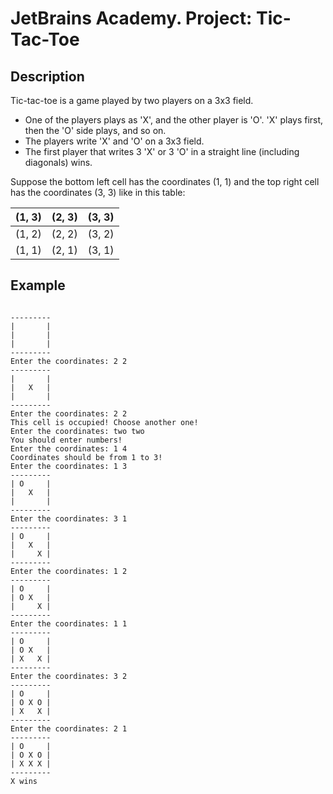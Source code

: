 # JetBrains Academy. Project: Tic-Tac-Toe
 
## Description
Tic-tac-toe is a game played by two players on a 3x3 field.
- One of the players plays as 'X', and the other player is 'O'. 'X' plays first, then the 'O' side plays, and so on.
- The players write 'X' and 'O' on a 3x3 field.
- The first player that writes 3 'X' or 3 'O' in a straight line (including diagonals) wins.

Suppose the bottom left cell has the coordinates (1, 1) and the top right cell has the coordinates (3, 3) like in this table:

|(1, 3)|(2, 3)|(3, 3)|
|------|------|------|
|(1, 2)|(2, 2)|(3, 2)|
|(1, 1)|(2, 1)|(3, 1)|
 
 ## Example

```text

---------
|       |
|       |
|       |
---------
Enter the coordinates: 2 2
---------
|       |
|   X   |
|       |
---------
Enter the coordinates: 2 2
This cell is occupied! Choose another one!
Enter the coordinates: two two
You should enter numbers!
Enter the coordinates: 1 4
Coordinates should be from 1 to 3!
Enter the coordinates: 1 3
---------
| O     |
|   X   |
|       |
---------
Enter the coordinates: 3 1
---------
| O     |
|   X   |
|     X |
---------
Enter the coordinates: 1 2
---------
| O     |
| O X   |
|     X |
---------
Enter the coordinates: 1 1
---------
| O     |
| O X   |
| X   X |
---------
Enter the coordinates: 3 2
---------
| O     |
| O X O |
| X   X |
---------
Enter the coordinates: 2 1
---------
| O     |
| O X O |
| X X X |
---------
X wins
```
